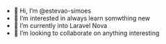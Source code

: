 - 👋 Hi, I’m @estevao-simoes
- 👀 I’m interested in always learn somwthing new
- 🌱 I’m currently into Laravel Nova
- 💞️ I’m looking to collaborate on anything interesting

<!---
estevao-simoes/estevao-simoes is a ✨ special ✨ repository because its `README.md` (this file) appears on your GitHub profile.
You can click the Preview link to take a look at your changes.
--->
